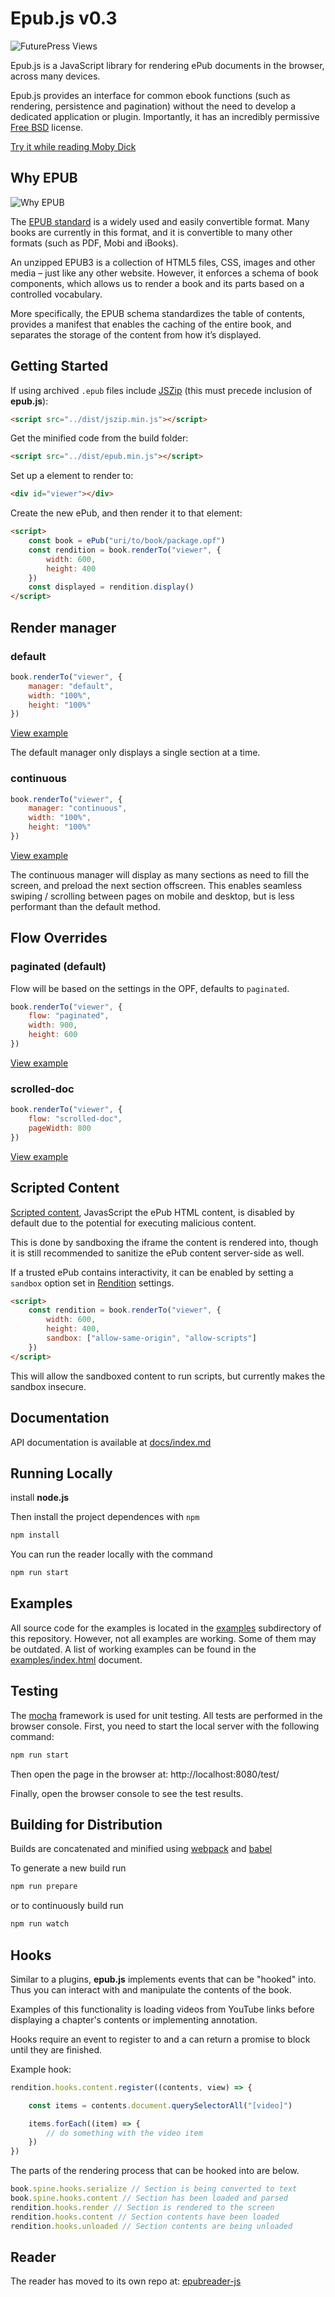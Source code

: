 # Epub.js v0.3

![FuturePress Views](assets/fp.png)

Epub.js is a JavaScript library for rendering ePub documents in the browser, across many devices.

Epub.js provides an interface for common ebook functions (such as rendering, persistence and pagination) without the need to develop a dedicated application or plugin. Importantly, it has an incredibly permissive [Free BSD](https://en.wikipedia.org/wiki/BSD_licenses) license.

[Try it while reading Moby Dick](https://intity.github.io/epubreader-js/)

## Why EPUB

![Why EPUB](assets/whyepub.png)

The [EPUB standard](https://www.w3.org/TR/epub/) is a widely used and easily convertible format. Many books are currently in this format, and it is convertible to many other formats (such as PDF, Mobi and iBooks).

An unzipped EPUB3 is a collection of HTML5 files, CSS, images and other media – just like any other website. However, it enforces a schema of book components, which allows us to render a book and its parts based on a controlled vocabulary.

More specifically, the EPUB schema standardizes the table of contents, provides a manifest that enables the caching of the entire book, and separates the storage of the content from how it’s displayed.

## Getting Started

If using archived `.epub` files include [JSZip](https://stuk.github.io/jszip/) (this must precede inclusion of **epub.js**):

```html
<script src="../dist/jszip.min.js"></script>
```

Get the minified code from the build folder:

```html
<script src="../dist/epub.min.js"></script>
```

Set up a element to render to:

```html
<div id="viewer"></div>
```

Create the new ePub, and then render it to that element:

```html
<script>
    const book = ePub("uri/to/book/package.opf")
    const rendition = book.renderTo("viewer", {
        width: 600,
        height: 400
    })
    const displayed = rendition.display()
</script>
```

## Render manager

### default

```js
book.renderTo("viewer", {
    manager: "default",
    width: "100%",
    height: "100%"
})
```

[View example](https://intity.github.io/epub-js/examples/paginated.html)

The default manager only displays a single section at a time.

### continuous

```js
book.renderTo("viewer", {
    manager: "continuous",
    width: "100%",
    height: "100%"
})
```

[View example](https://intity.github.io/epub-js/examples/scrolled-continuous.html)

The continuous manager will display as many sections as need to fill the screen, and preload the next section offscreen. This enables seamless swiping / scrolling between pages on mobile and desktop, but is less performant than the default method.

## Flow Overrides

### paginated (default)

Flow will be based on the settings in the OPF, defaults to `paginated`.

```js
book.renderTo("viewer", {
    flow: "paginated",
    width: 900,
    height: 600
})
```

[View example](https://intity.github.io/epub-js/examples/paginated.html)

### scrolled-doc

```js
book.renderTo("viewer", {
    flow: "scrolled-doc",
    pageWidth: 800
})
```

[View example](http://intity.github.io/epub-js/examples/scrolled-doc.html)

## Scripted Content

[Scripted content](https://www.w3.org/TR/epub/#sec-scripted-content), JavasScript the ePub HTML content, is disabled by default due to the potential for executing malicious content. 

This is done by sandboxing the iframe the content is rendered into, though it is still recommended to sanitize the ePub content server-side as well.

If a trusted ePub contains interactivity, it can be enabled by setting a `sandbox` option set in [Rendition](docs/API/rendition.md) settings.

```html
<script>
    const rendition = book.renderTo("viewer", {
        width: 600,
        height: 400,
        sandbox: ["allow-same-origin", "allow-scripts"]
    })
</script>
```

This will allow the sandboxed content to run scripts, but currently makes the sandbox insecure.

## Documentation

API documentation is available at [docs/index.md](docs/index.md)

## Running Locally

install **node.js**

Then install the project dependences with `npm`

```js
npm install
```

You can run the reader locally with the command

```js
npm run start
```

## Examples

All source code for the examples is located in the [examples](examples/) subdirectory of this repository. However, not all examples are working. Some of them may be outdated. A list of working examples can be found in the [examples/index.html](https://intity.github.io/epub-js/examples/) document.

## Testing

The [mocha](https://mochajs.org/) framework is used for unit testing. All tests are performed in the browser console. First, you need to start the local server with the following command:

```js
npm run start
```

Then open the page in the browser at: http://localhost:8080/test/

Finally, open the browser console to see the test results.

## Building for Distribution

Builds are concatenated and minified using [webpack](https://webpack.js.org/) and [babel](https://babeljs.io/)

To generate a new build run

```js
npm run prepare
```

or to continuously build run

```js
npm run watch
```

## Hooks

Similar to a plugins, **epub.js** implements events that can be "hooked" into. Thus you can interact with and manipulate the contents of the book.

Examples of this functionality is loading videos from YouTube links before displaying a chapter's contents or implementing annotation.

Hooks require an event to register to and a can return a promise to block until they are finished.

Example hook:

```js
rendition.hooks.content.register((contents, view) => {

    const items = contents.document.querySelectorAll("[video]")

    items.forEach((item) => {
        // do something with the video item
    })
})
```

The parts of the rendering process that can be hooked into are below.

```js
book.spine.hooks.serialize // Section is being converted to text
book.spine.hooks.content // Section has been loaded and parsed
rendition.hooks.render // Section is rendered to the screen
rendition.hooks.content // Section contents have been loaded
rendition.hooks.unloaded // Section contents are being unloaded
```

## Reader
The reader has moved to its own repo at: [epubreader-js](https://github.com/intity/epubreader-js/)